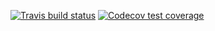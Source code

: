 <!-- badges: start -->
  [![Travis build status](https://travis-ci.org/carldmyers/PROJECT3.svg?branch=master)](https://travis-ci.org/carldmyers/PROJECT3)
  [![Codecov test coverage](https://codecov.io/gh/carldmyers/PROJECT3/branch/master/graph/badge.svg)](https://codecov.io/gh/carldmyers/PROJECT3?branch=master)
  <!-- badges: end -->
